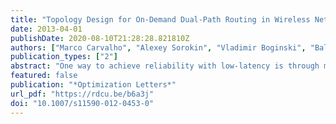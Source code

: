 ```yaml
---
title: "Topology Design for On-Demand Dual-Path Routing in Wireless Networks"
date: 2013-04-01
publishDate: 2020-08-10T21:28:28.821810Z
authors: ["Marco Carvalho", "Alexey Sorokin", "Vladimir Boginski", "Balabhaskar Balasundaram"]
publication_types: ["2"]
abstract: "One way to achieve reliability with low-latency is through multi-path routing and transport protocols that build redundant delivery channels (or data paths) to reduce end-to-end packet losses and retransmissions. However, the applicability and effectiveness of such protocols are limited by the topological constraints of the underlying communication infrastructure. Multiple data delivery paths can only be constructed over networks that are capable of supporting multiple paths. In mission-critical wireless networks, the underlying network topology is directly affected by the terrain, location and environmental interferences, however the settings of the wireless radios at each node can be properly configured to compensate for these effects for multi-path support. In this work we investigate optimization models for topology designs that enable end-to-end dual-path support on a distributed wireless sensor network. We consider the case of a fixed sensor network with isotropic antennas, where the control variable for topology management is the transmission power on network nodes.  For optimization modeling, the network metrics of relevance are coverage, robustness and power utilization. The optimization models proposed in this work eliminate some of the typical assumptions made in the pertinent network design literature that are too strong in this application context."
featured: false
publication: "*Optimization Letters*"
url_pdf: "https://rdcu.be/b6a3j"
doi: "10.1007/s11590-012-0453-0"
---
```


